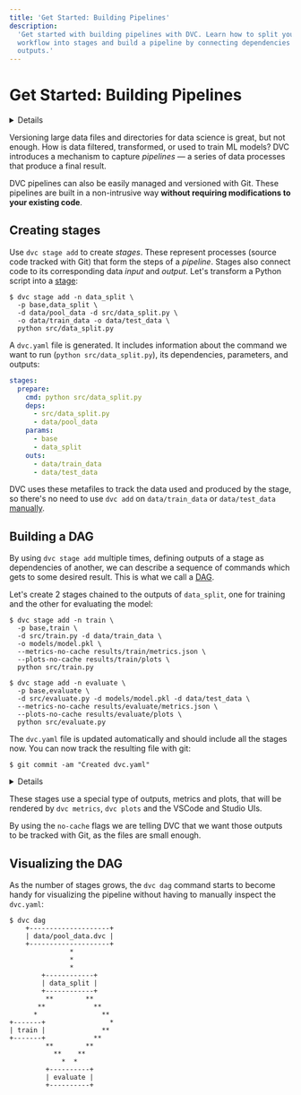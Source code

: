 ```yaml
---
title: 'Get Started: Building Pipelines'
description:
  'Get started with building pipelines with DVC. Learn how to split your
  workflow into stages and build a pipeline by connecting dependencies and
  outputs.'
---
```


# Get Started: Building Pipelines

<details>

### 🎬 Click to watch a video intro.

https://youtu.be/71IGzyH95UY

</details>

Versioning large data files and directories for data science is great, but not
enough. How is data filtered, transformed, or used to train ML models? DVC
introduces a mechanism to capture _pipelines_ — a series of data processes that
produce a final result.

DVC <abbr>pipelines</abbr> can also be easily managed and versioned with Git.
These pipelines are built in a non-intrusive way **without requiring
modifications to your existing code**.

## Creating stages

Use `dvc stage add` to create _stages_. These represent processes (source code
tracked with Git) that form the steps of a _pipeline_. Stages also connect code
to its corresponding data _input_ and _output_. Let's transform a Python script
into a [stage](/doc/command-reference/stage):

```cli
$ dvc stage add -n data_split \
  -p base,data_split \
  -d data/pool_data -d src/data_split.py \
  -o data/train_data -o data/test_data \
  python src/data_split.py
```

A `dvc.yaml` file is generated. It includes information about the command we
want to run (`python src/data_split.py`), its <abbr>dependencies</abbr>,
<abbr>parameters</abbr>, and <abbr>outputs</abbr>:

```yaml
stages:
  prepare:
    cmd: python src/data_split.py
    deps:
      - src/data_split.py
      - data/pool_data
    params:
      - base
      - data_split
    outs:
      - data/train_data
      - data/test_data
```

DVC uses these metafiles to track the data used and produced by the stage, so
there's no need to use `dvc add` on `data/train_data` or `data/test_data`
[manually](/doc/start/data/data-versioning).

## Building a DAG

By using `dvc stage add` multiple times, defining <abbr>outputs</abbr> of a
stage as <abbr>dependencies</abbr> of another, we can describe a sequence of
commands which gets to some desired result. This is what we call a
[DAG](https://en.wikipedia.org/wiki/Directed_acyclic_graph).

Let's create 2 stages chained to the outputs of `data_split`, one for training
and the other for evaluating the model:

```cli
$ dvc stage add -n train \
  -p base,train \
  -d src/train.py -d data/train_data \
  -o models/model.pkl \
  --metrics-no-cache results/train/metrics.json \
  --plots-no-cache results/train/plots \
  python src/train.py
```

```cli
$ dvc stage add -n evaluate \
  -p base,evaluate \
  -d src/evaluate.py -d models/model.pkl -d data/test_data \
  --metrics-no-cache results/evaluate/metrics.json \
  --plots-no-cache results/evaluate/plots \
  python src/evaluate.py
```

The `dvc.yaml` file is updated automatically and should include all the stages
now. You can now track the resulting file with git:

```cli
$ git commit -am "Created dvc.yaml"
```

<details>

### Expand to see the full `dvc.yaml`

```yaml
stages:
  data_split:
    cmd: python src/data_split.py
    deps:
      - data/pool_data
      - src/data_split.py
    params:
      - base
      - data_split
    outs:
      - data/test_data
      - data/train_data
  train:
    cmd: python src/train.py
    deps:
      - data/train_data
      - src/train.py
    params:
      - base
      - train
    outs:
      - models/model.pkl
    metrics:
      - results/train/metrics.json:
          cache: false
    plots:
      - results/train/plots:
          cache: false
  evaluate:
    cmd: python src/evaluate.py
    deps:
      - data/test_data
      - models/model.pkl
      - src/evaluate.py
    params:
      - base
      - evaluate
    metrics:
      - results/evaluate/metrics.json:
          cache: false
    plots:
      - results/evaluate/plots:
          cache: false
```

</details>

These stages use a special type of outputs, <abbr>metrics</abbr> and
<abbr>plots</abbr>, that will be rendered by `dvc metrics`, `dvc plots` and the
VSCode and Studio UIs.

<admon type="info">

By using the `no-cache` flags we are telling DVC that we want those outputs to
be tracked with Git, as the files are small enough.

</admon>

## Visualizing the DAG

As the number of stages grows, the `dvc dag` command starts to become handy for
visualizing the pipeline without having to manually inspect the `dvc.yaml`:

```cli
$ dvc dag
    +--------------------+
    | data/pool_data.dvc |
    +--------------------+
               *
               *
               *
        +------------+
        | data_split |
        +------------+
         **        **
       **            **
      *                **
+-------+                *
| train |              **
+-------+            **
         **        **
           **    **
             *  *
         +----------+
         | evaluate |
         +----------+
```
